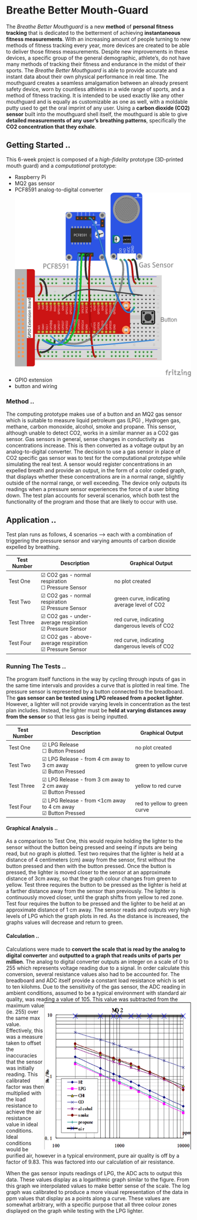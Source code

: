 # Breathe Better Mouth-Guard
The *Breathe Better Mouthguard* is a new __method__ of **personal fitness tracking** that is dedicated to the betterment of achieving **instantaneous fitness measurements**. With an increasing amount of people turning to new methods of fitness tracking every year, more devices are created to be able to deliver those fitness measurements. Despite new improvements in these devices, a specific group of the general demographic, athlete’s, do not have many methods of tracking their fitness and endurance in the midst of their sports. The *Breathe Better Mouthguard* is able to provide accurate and instant data about their own physical performance in real time. The mouthguard creates a seamless amalgamation between an already present safety device, worn by countless athletes in a wide range of sports, and a method of fitness tracking.  It is intended to be used exactly like any other mouthguard and is equally as customizable as one as well, with a moldable putty used to get the oral imprint of any user. Using a **carbon dioxide (CO2) sensor** built into the mouthguard shell itself, the mouthguard is able to give **detailed measurements of any user’s breathing patterns**, specifically the **CO2 concentration that they exhale**. 
## Getting Started .. 
This 6-week project is composed of a *high-fidelity*  prototype (3D-printed mouth guard) and a *computational* prototype:
- Raspberry Pi
- MQ2 gas sensor
- PCF8591 analog-to-digital converter                 <img alt="Breadboard Configuration" src="https://github.com/hafezissa/breathe-better-mouthguard/blob/master/breadboard_config.png" align="right" width="500" height="500">
- GPIO extension
- button and wiring

### Method ..
The computing prototype makes use of a button and an MQ2 gas sensor which is suitable to measure liquid petroleum gas (LPG) , Hydrogen gas, methane, carbon monoxide, alcohol, smoke and propane. This sensor, although unable to detect CO2, works in a similar manner as a CO2 gas sensor. Gas sensors in general, sense changes in conductivity as concentrations increase. This is then converted as a voltage output by an analog-to-digital converter. The decision to use a gas sensor in place of CO2 specific gas sensor was to test for the computational prototype while simulating the real test. A sensor would register concentrations in an expelled breath and provide an output, in the form of a color coded graph, that displays whether these concentrations are in a normal range, slightly outside of the normal range, or well exceeding. The device only outputs its readings when a pressure sensor experiences the force of a user biting down. The test plan accounts for several scenarios, which both test the functionality of the program and those that are likely to occur with use. 

## Application ..
Test plan runs as follows, 4 scenarios --> each with a combination of triggering the pressure sensor and varying amounts of carbon dioxide expelled by breathing.

| Test Number |   Description  | Graphical Output |
| -- | -- | -- |
| Test One | &#9745; CO2 gas - normal respiration<br/>&#9744; Pressure Sensor | no plot created |
| Test Two | &#9745; CO2 gas - normal respiration<br/>&#9745; Pressure Sensor | green curve, indicating average level of CO2 |
| Test Three | &#9745; CO2 gas - under-average respiration</br>&#9745; Pressure Sensor | red curve, indicating dangerous levels of CO2 |
| Test Four | &#9745; CO2 gas - above-average respiration</br>&#9745; Pressure Sensor | red curve, indicating dangerous levels of CO2 |

### Running The Tests ..
The program itself functions in the way by cycling through inputs of gas in the same time intervals and provides a curve that is plotted in real time. The pressure sensor is represented by a button connected to the breadboard. The **gas sensor can be tested using LPG released from a pocket lighter**. However, a lighter will not provide varying levels in concentration as the test plan includes. Instead, the lighter must be **held at varying distances away from the sensor** so that less gas is being inputted.

| Test Number | Description | Graphical Output |
| -- | -- | -- |
| Test One | &#9745; LPG Release</br>&#9744; Button Pressed | no plot created |
| Test Two | &#9745; LPG Release - from 4 cm away to 3 cm away</br>&#9745; Button Pressed | green to yellow curve |
| Test Three | &#9745; LPG Release - from 3 cm away to 2 cm away</br>&#9745; Button Pressed | yellow to red curve |
| Test Four | &#9745; LPG Release - from <1cm away to 4 cm away</br>&#9745; Button Pressed | red to yellow to green curve |

#### Graphical Analysis ..
As a comparison to Test One, this would require holding the lighter to the sensor without the button being pressed and seeing if inputs are being read, but no graph is plotted. Test two requires that the lighter is held at a distance of 4 centimeters (cm) away from the sensor, first without the button pressed and then with the button pressed. Once the button is pressed, the lighter is moved closer to the sensor at an approximate distance of 3cm away, so that the graph colour changes from green to yellow. Test three requires the button to be pressed as the lighter is held at a farther distance away from the sensor than previously. The lighter is continuously moved closer, until the graph shifts from yellow to red zone. Test four requires the button to be pressed and the lighter to be held at an approximate distance of 1 cm away. The sensor reads and outputs very high levels of LPG which the graph plots in red. As the distance is increased, the graphs values will decrease and return to green.

#### Calculation .. 
Calculations were made to **convert the scale that is read by the analog to digital converter** and **outputted to a graph that reads units of parts per million**. The analog to digital converter outputs an integer on a scale of 0 to 255 which represents voltage reading due to a signal. In order calculate this conversion, several resistance values also had to be accounted for. The breadboard and ADC itself provide a constant load resistance which is set to ten kilohms. Due to the sensitivity of the gas sensor, the ADC reading in ambient conditions, assumed to be a typical environment with standard air quality, was reading a value of 105.<img alt="MQ20 Datasheet" src="https://github.com/hafezissa/breathe-better-mouthguard/blob/master/MQ2%20Datasheet.png" align="right" width="400" height="400"> This value was subtracted from the maximum value (ie. 255) over the same max value. Effectively, this was a measure taken to offset the inaccuracies that the sensor was initially reading. This calibrated factor was then multiplied with the load resistance to achieve the  air resistance value in ideal conditions. Ideal conditions would be  purified  air, however in a typical environment,  pure air quality is off by a factor of 9.83. This was factored into our calculation of air resistance. 

When the gas sensor inputs readings of LPG, the ADC acts to output this data. These values display as a logarithmic graph similar to the figure. From this  graph we interpolated values to make better sense of the scale. The log graph was calibrated to produce a more visual representation of the data in ppm values that display as a points along a curve. These values are somewhat arbitrary, with a specific purpose that all three colour zones displayed on the graph while testing with the LPG lighter. 

